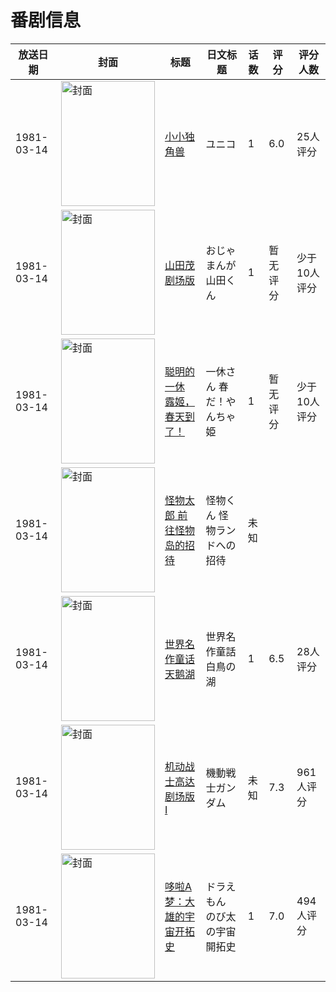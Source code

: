 # 番剧信息

|放送日期|封面|标题|日文标题|话数|评分|评分人数|
|---|---|---|---|---|---|---|
|1981-03-14|<img src="//lain.bgm.tv/pic/cover/c/11/e2/32489_J3K1j.jpg" alt="封面" style="width:150px;height:200px;object-fit:cover;">|[小小独角兽](https://bangumi.tv/subject/32489)|ユニコ|1|6.0|25人评分|
|1981-03-14|<img src="//lain.bgm.tv/pic/cover/c/00/a7/220073_1f3gV.jpg" alt="封面" style="width:150px;height:200px;object-fit:cover;">|[山田茂 剧场版](https://bangumi.tv/subject/220073)|おじゃまんが山田くん|1|暂无评分|少于10人评分|
|1981-03-14|<img src="//lain.bgm.tv/pic/cover/c/bc/ba/311838_SI0Y4.jpg" alt="封面" style="width:150px;height:200px;object-fit:cover;">|[聪明的一休 露姬，春天到了！](https://bangumi.tv/subject/311838)|一休さん 春だ！やんちゃ姫|1|暂无评分|少于10人评分|
|1981-03-14|<img src="//lain.bgm.tv/pic/cover/c/f8/d3/424332_QC6my.jpg" alt="封面" style="width:150px;height:200px;object-fit:cover;">|[怪物太郎 前往怪物岛的招待](https://bangumi.tv/subject/424332)|怪物くん 怪物ランドへの招待|未知|||
|1981-03-14|<img src="//lain.bgm.tv/pic/cover/c/e6/09/113676_8GnY5.jpg" alt="封面" style="width:150px;height:200px;object-fit:cover;">|[世界名作童话 天鹅湖](https://bangumi.tv/subject/113676)|世界名作童話 白鳥の湖|1|6.5|28人评分|
|1981-03-14|<img src="//lain.bgm.tv/pic/cover/c/e1/16/38435_wMRZF.jpg" alt="封面" style="width:150px;height:200px;object-fit:cover;">|[机动战士高达 剧场版I](https://bangumi.tv/subject/38435)|機動戦士ガンダム|未知|7.3|961人评分|
|1981-03-14|<img src="//lain.bgm.tv/pic/cover/c/24/21/436_m1mGP.jpg" alt="封面" style="width:150px;height:200px;object-fit:cover;">|[哆啦A梦：大雄的宇宙开拓史](https://bangumi.tv/subject/436)|ドラえもん のび太の宇宙開拓史|1|7.0|494人评分|
